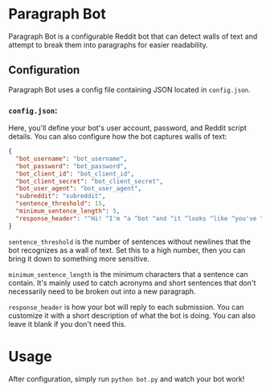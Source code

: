 # Paragraph Bot

Paragraph Bot is a configurable Reddit bot that can detect walls of text and attempt to break them into paragraphs for easier readability.

## Configuration

Paragraph Bot uses a config file containing JSON located in `config.json`.

### `config.json`:

Here, you'll define your bot's user account, password, and Reddit script details. You can also configure how the bot captures walls of text:

```json
{
  "bot_username": "bot_username",
  "bot_password": "bot_password",
  "bot_client_id": "bot_client_id",
  "bot_client_secret": "bot_client_secret",
  "bot_user_agent": "bot_user_agent",
  "subreddit": "subreddit",
  "sentence_threshold": 15,
  "minimum_sentence_length": 5,
  "response_header": "^Hi! ^I'm ^a ^bot ^and ^it ^looks ^like ^you've ^posted ^a ^wall ^of ^text. ^Here's ^my ^attempt ^to ^make ^it ^more ^readable:"
}
```

`sentence_threshold` is the number of sentences without newlines that the bot recognizes as a wall of text. Set this to a high number, then you can bring it down to something more sensitive.

`minimum_sentence_length` is the minimum characters that a sentence can contain. It's mainly used to catch acronyms and short sentences that don't necessarily need to be broken out into a new paragraph.

`response_header` is how your bot will reply to each submission. You can customize it with a short description of what the bot is doing. You can also leave it blank if you don't need this.

# Usage

After configuration, simply run `python bot.py` and watch your bot work!
